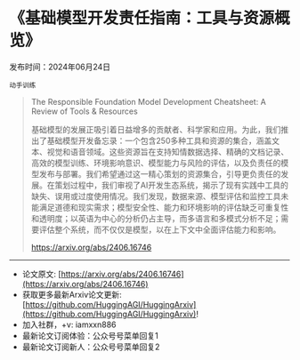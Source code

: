 # 《基础模型开发责任指南：工具与资源概览》
发布时间：2024年06月24日

`动手训练`
> The Responsible Foundation Model Development Cheatsheet: A Review of Tools & Resources
>
> 基础模型的发展正吸引着日益增多的贡献者、科学家和应用。为此，我们推出了基础模型开发备忘录：一个包含250多种工具和资源的集合，涵盖文本、视觉和语音领域。这些资源旨在支持知情数据选择、精确的文档记录、高效的模型训练、环境影响意识、模型能力与风险的评估，以及负责任的模型发布与部署。我们希望通过这一精心策划的资源集合，引导更负责任的发展。在策划过程中，我们审视了AI开发生态系统，揭示了现有实践中工具的缺失、误用或过度使用情况。我们发现，数据来源、模型评估和监控工具未能满足道德和现实需求；模型安全性、能力和环境影响的评估缺乏可重复性和透明度；以英语为中心的分析仍占主导，而多语言和多模式分析不足；需要评估整个系统，而不仅仅是模型，以在上下文中全面评估能力和影响。
>
> https://arxiv.org/abs/2406.16746


<hr />

- 论文原文: [https://arxiv.org/abs/2406.16746](https://arxiv.org/abs/2406.16746)
- 获取更多最新Arxiv论文更新: [https://github.com/HuggingAGI/HuggingArxiv](https://github.com/HuggingAGI/HuggingArxiv)!
- 加入社群，+v: iamxxn886
- 最新论文订阅体验：公众号号菜单回复1
- 最新论文订阅新人：公众号号菜单回复2